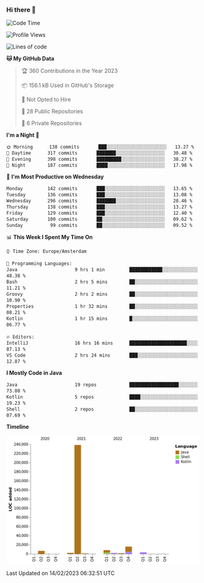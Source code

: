 ### Hi there 👋


<!--START_SECTION:waka-->
![Code Time](http://img.shields.io/badge/Code%20Time-3%2C009%20hrs%2057%20mins-blue)

![Profile Views](http://img.shields.io/badge/Profile%20Views-0-blue)

![Lines of code](https://img.shields.io/badge/From%20Hello%20World%20I%27ve%20Written-279%20Thousand%20lines%20of%20code-blue)

**🐱 My GitHub Data** 

> 🏆 360 Contributions in the Year 2023
 > 
> 📦 156.1 kB Used in GitHub's Storage 
 > 
> 🚫 Not Opted to Hire
 > 
> 📜 28 Public Repositories 
 > 
> 🔑 6 Private Repositories  
 > 
**I'm a Night 🦉** 

```text
🌞 Morning      138 commits       ███░░░░░░░░░░░░░░░░░░░░░░   13.27 % 
🌆 Daytime      317 commits       ███████░░░░░░░░░░░░░░░░░░   30.48 % 
🌃 Evening      398 commits       █████████░░░░░░░░░░░░░░░░   38.27 % 
🌙 Night        187 commits       ████░░░░░░░░░░░░░░░░░░░░░   17.98 % 

```
📅 **I'm Most Productive on Wednesday** 

```text
Monday         142 commits       ███░░░░░░░░░░░░░░░░░░░░░░   13.65 % 
Tuesday        136 commits       ███░░░░░░░░░░░░░░░░░░░░░░   13.08 % 
Wednesday      296 commits       ███████░░░░░░░░░░░░░░░░░░   28.46 % 
Thursday       138 commits       ███░░░░░░░░░░░░░░░░░░░░░░   13.27 % 
Friday         129 commits       ███░░░░░░░░░░░░░░░░░░░░░░   12.40 % 
Saturday       100 commits       ██░░░░░░░░░░░░░░░░░░░░░░░   09.62 % 
Sunday          99 commits       ██░░░░░░░░░░░░░░░░░░░░░░░   09.52 % 

```


📊 **This Week I Spent My Time On** 

```text
⌚︎ Time Zone: Europe/Amsterdam

💬 Programming Languages: 
Java                     9 hrs 1 min         ████████████░░░░░░░░░░░░░   48.38 % 
Bash                     2 hrs 5 mins        ██░░░░░░░░░░░░░░░░░░░░░░░   11.21 % 
Groovy                   2 hrs 2 mins        ██░░░░░░░░░░░░░░░░░░░░░░░   10.90 % 
Properties               1 hr 32 mins        ██░░░░░░░░░░░░░░░░░░░░░░░   08.21 % 
Kotlin                   1 hr 15 mins        █░░░░░░░░░░░░░░░░░░░░░░░░   06.77 % 

🔥 Editors: 
IntelliJ                 16 hrs 16 mins      █████████████████████░░░░   87.13 % 
VS Code                  2 hrs 24 mins       ███░░░░░░░░░░░░░░░░░░░░░░   12.87 % 

```

**I Mostly Code in Java** 

```text
Java                     19 repos            ██████████████████░░░░░░░   73.08 % 
Kotlin                   5 repos             ████░░░░░░░░░░░░░░░░░░░░░   19.23 % 
Shell                    2 repos             ██░░░░░░░░░░░░░░░░░░░░░░░   07.69 % 

```


**Timeline**

![Chart not found](https://raw.githubusercontent.com/powercasgamer/powercasgamer/master/charts/bar_graph.png) 


 Last Updated on 14/02/2023 06:32:51 UTC
<!--END_SECTION:waka-->
